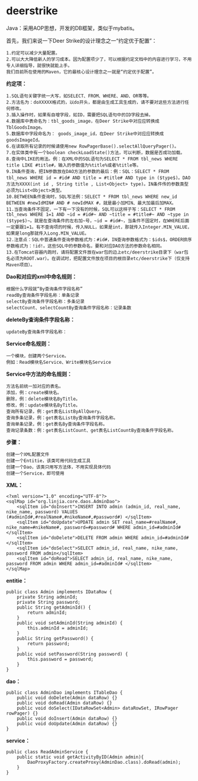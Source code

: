 # deerstrike
Java：采用AOP思想，开发的DB框架，类似于mybatis。


首先，我们来说一下Deer Strike的设计理念之一“约定优于配置”：

	1.约定可以减少大量配置。
	2.可以大大降低新人的学习成本。因为配置项少了，可以根据约定文档中的内容进行学习，不用专人详细指导，就很快就能上手。
	我们目前所在使用的Maven，它的最核心设计理念之一就是“约定优于配置”。

**约定项：**

	1.SQL语句关键字统一大写，如SELECT、FROM、WHERE、AND、OR等等。
	2.方法名为：doXXXXX格式的，以do开头，都是由生成工具生成的，请不要对这些方法进行任何修改。
	3.插入操作时，如果有自增字段，如ID，需要把SQL语句中的ID字段去掉。
	4.数据库中表命名为：tbl_goods_image，在Deer Strike中对应应转换成TblGoodsImage。
	5.数据库中字段命名为： goods_image_id，在Deer Strike中对应应转换成goodsImageId。
	6.在读取所有记录的时候请使用new RowPagerBase().selectAllQueryPager()。
	7.在实体类中有一个boolean checkLoadState()方法，可以判断，数据是否成功加载。
	8.查询中LIKE的用法。例：在XML中的SQL语句为SELECT * FROM tbl_news WHERE title LIKE #title#，输入的参数值为%title%或者%title等。
	9.IN条件查询，把IN参数放在DAO方法的参数的最后：例：SQL：SELECT * FROM tbl_news WHERE id = #id# AND title = #title# AND type in ($type$)。DAO方法为XXXX(int id , String title , List<Object> type)。IN条件传的参数类型必须为List<Object>类型。
	10.BETWEEN条件查询时，SQL写法例：SELECT * FROM tbl_news WHERE new_id BETWEEN #newIdMIN# AND # newIdMAX #，就是最小加MIN、最大加最后加MAX。
	11.当查询条件不固定，一下有一下没有的时候，SQL可以这样子写：SELECT * FROM tbl_news WHERE 1=1 AND ~id = #id#~ AND ~title = #title#~ AND ~type in ($type$)~。就是在查询条件的左右加~号，~id = #id#~，当条件不固定时，在WHERE后面一定要跟1=1。有不查询项的时候，传入NULL，如果是int，那就传入Integer.MIN_VALUE，如果是long那就传入Long.MIN_VALUE。
	12.注意点：SQL中普通条件查询参数格式为：#id#，IN查询参数格式为：$ids$，ORDER排序参数格式为：!id!。这些SQL中的参数命名，要和对应DAO方法的参数命名相同。
	13.在Tomcat容器内跑时，请将配置文件放在war包的边上etc/deerstrike目录下（war包名必须为ROOT.war）。在调试时，把配置文件放在项目的根目录etc/deerstrike下（仅支持Maven项目）。

**Dao和对应的xml中命名规则：**

	根据什么字段就“By查询条件字段名称”
	readBy查询条件字段名称：单条记录
	selectBy查询条件字段名称：多条记录
	selectCount、selectCountBy查询条件字段名称：记录条数

**deleteBy查询条件字段名称：**

	updateBy查询条件字段名称：

**Service命名规则：**

	一个模块，创建两个Service。
	例如：Read模块名Service、Write模块名Service

**Service中方法的命名规则：**

	方法名前统一加对应的表名。
	添加，例：create模块名。
	删除，例：delete模块名ByTitle。
	修改，例：update模块名ByTitle。
	查询所有记录，例：get表名ListByAllQuery。
	查询多条记录，例：get表名ListBy查询条件字段名称。
	查询单条记录，例：get表名By查询条件字段名称。
	查询记录条数：例：get表名ListCount、get表名ListCountBy查询条件字段名称。

**步骤：**

	创建一个XML配置文件
	创建一个Entitie，该类可用代码生成工具
	创建一个Dao，该类只用写方法体，不用实现具体代码
	创建一个Service，即可使用

**XML：**

	<?xml version="1.0" encoding="UTF-8"?>
	<sqlMap id="org.linjia.core.daos.AdminDao">
		<sqlItem id="doInsert">INSERT INTO admin (admin_id, real_name, nike_name, password) VALUES (#adminId#,#realName#,#nikeName#,#password#) </sqlItem>
		<sqlItem id="doUpdate">UPDATE admin SET real_name=#realName#, nike_name=#nikeName#, password=#password# WHERE admin_id=#adminId# </sqlItem>
		<sqlItem id="doDelete">DELETE FROM admin WHERE admin_id=#adminId# </sqlItem>
		<sqlItem id="doSelect">SELECT admin_id, real_name, nike_name, password FROM admin</sqlItem>
		<sqlItem id="doRead">SELECT admin_id, real_name, nike_name, password FROM admin WHERE admin_id=#adminId# </sqlItem>
	</sqlMap>

**entitie：**

	public class Admin implements IDataRow {
		private String adminId;
		private String password;
		public String getAdminId() {
			return adminId;
		}
		public void setAdminId(String adminId) {
			this.adminId = adminId;
		}
		public String getPassword() {
			return password;
		}
		public void setPassword(String password) {
			this.password = password;
		}
	}

**dao：**

	public class AdminDao implements ITableDao {
		public void doDelete(Admin dataRow) {}
		public void doRead(Admin dataRow) {}
		public void doSelect(IDataRowSet<Admin> dataRowSet, IRowPager rowPager) {}
		public void doInsert(Admin dataRow) {}
		public void doUpdate(Admin dataRow) {}
	}

**service：**

	public class ReadAdminService {
		public static void getActivityByID(Admin admin){
			DaoProxyFactory.createProxy(AdminDao.class).doRead(admin);
		}
	}
